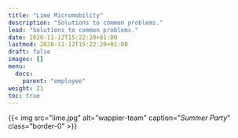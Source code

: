 ```yaml
---
title: "Lime Micromobility"
description: "Solutions to common problems."
lead: "Solutions to common problems."
date: 2020-11-12T15:22:20+01:00
lastmod: 2020-11-12T15:22:20+01:00
draft: false
images: []
menu:
  docs:
    parent: "employee"
weight: 21
toc: true
---
```


{{< img src="lime.jpg" alt="wappier-team" caption="<em>Summer Party</em>" class="border-0" >}}
